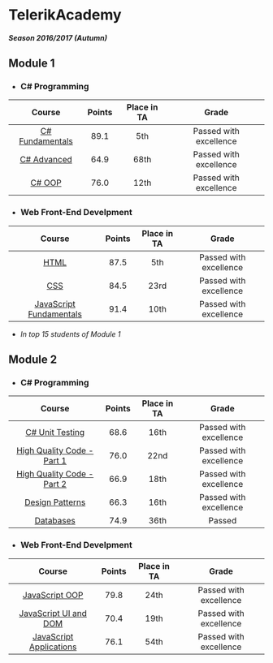 # TelerikAcademy

##### Season 2016/2017 (Autumn)

## Module 1

- ### C# Programming
|                     Course                    | Points | Place in TA |          Grade         |
|:---------------------------------------------:|:------:|:-----------:|:----------------------:|
| [C# Fundamentals](/01.%20C%23%20Fundamentals) |  89.1  |     5th     | Passed with excellence |
|     [C# Advanced](/02.%20C%23%20Advanced)     |  64.9  |     68th    | Passed with excellence |
|        [C# OOP](/02.%20C%23%20Advanced)       |  76.0  |     12th    | Passed with excellence |

- ### Web Front-End Develpment
|                            Course                           | Points | Place in TA |          Grade         |
|:-----------------------------------------------------------:|:------:|:-----------:|:----------------------:|
|                     [HTML](/01.%20HTML)                     |  87.5  |     5th     | Passed with excellence |
|                      [CSS](/02.%20CSS)                      |  84.5  |     23rd    | Passed with excellence |
| [JavaScript Fundamentals](/03.%20JavaScript%20Fundamentals) |  91.4  |     10th    | Passed with excellence |

- *In top 15 students of Module 1*

## Module 2

- ### C# Programming
|                                   Course                                  | Points | Place in TA |          Grade         |
|:-------------------------------------------------------------------------:|:------:|:-----------:|:----------------------:|
|              [C# Unit Testing](/04.%20C%23%20Unit%20Testing)              |  68.6  |     16th    | Passed with excellence |
| [High Quality Code - Part 1](/05.%20High%20Quality%20Code%20-%20Part%201) |  76.0  |     22nd    | Passed with excellence |
| [High Quality Code - Part 2](/06.%20High%20Quality%20Code%20-%20Part%202) |  66.9  |     18th    | Passed with excellence |
|                [Design Patterns](/07.%20Design%20Patterns)                |  66.3  |     16th    | Passed with excellence |
|                       [Databases](/07.%20Databases)                       |  74.9  |     36th    |         Passed         |

- ### Web Front-End Develpment
|                            Course                           | Points | Place in TA |          Grade         |
|:-----------------------------------------------------------:|:------:|:-----------:|:----------------------:|
|          [JavaScript OOP](/04.%20JavaScript%20OOP)          |  79.8  |     24th    | Passed with excellence |
| [JavaScript UI and DOM](/05.%20JavaScript%20UI%20and%20DOM) |  70.4  |     19th    | Passed with excellence |
| [JavaScript Applications](/06.%20JavaScript%20Applications) |  76.1  |     54th    | Passed with excellence |
